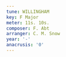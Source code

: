 ```yaml
---
tune: WILLINGHAM
key: F Major
meter: 11s. 10s.
composer: F. Abt
arranger: C. M. Snow
year: '-'
anacrusis: '0'
---
```


